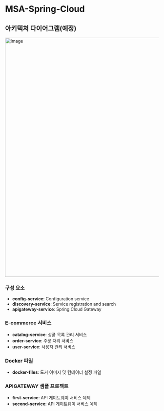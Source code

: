 # MSA-Spring-Cloud

## 아키텍처 다이어그램(예정)
<img width="781" alt="Image" src="https://github.com/user-attachments/assets/b12bacee-b58f-45db-9194-38f435f35408" />

### 구성 요소
- **config-service**: Configuration service
- **discovery-service**: Service registration and search
- **apigateway-service**: Spring Cloud Gateway

### E-commerce 서비스
- **catalog-service**: 상품 목록 관리 서비스
- **order-service**: 주문 처리 서비스
- **user-service**: 사용자 관리 서비스

### Docker 파일
- **docker-files**: 도커 이미지 및 컨테이너 설정 파일

### APIGATEWAY 샘플 프로젝트
- **first-service**: API 게이트웨이 서비스 예제
- **second-service**: API 게이트웨이 서비스 예제